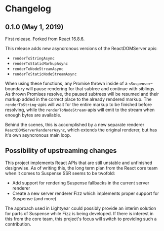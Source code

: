 # Changelog

## 0.1.0 (May 1, 2019)

First release. Forked from React 16.8.6.

This release adds new asyncronous versions of the ReactDOMServer apis:

* `renderToStringAsync`
* `renderToStaticMarkupAsync`
* `renderToNodeStreamAsync`
* `renderToStaticNodeStreamAsync`

When using these functions, any Promise thrown inside of a `<Suspense>`-boundary will pause rendering for that subtree and continue with siblings. As thrown Promises resolve, the paused subtrees will be resumed and their markup added in the correct place to the already rendered markup. The `renderToString`-apis will wait for the entire markup to be finished before resolving, while the `renderToNodeStream`-apis will emit to the stream when enough bytes are available.

Behind the scenes, this is accomplished by a new separate renderer `ReactDOMServerRendererAsync`, which extends the original renderer, but has it's own asyncronous main loop.

## Possibility of upstreaming changes

This project implements React APIs that are still unstable and unfinished designwise. As of writing this, the long term plan from the React core team when it comes to Suspense SSR seems to be twofold:

* Add support for rendering Suspense fallbacks in the current server renderer
* Create a new server renderer Fizz which implements proper support for Suspense (and more)

The approach used in Lightyear could possibly provide an interim solution for parts of Suspense while Fizz is being developed. If there is interest in this from the core team, this project's focus will switch to providing such a contribution.
